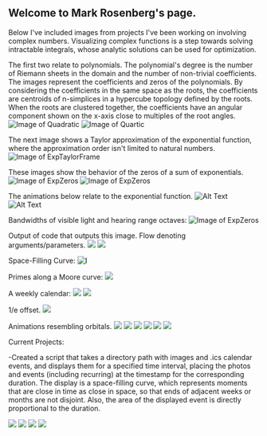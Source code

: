 ## Welcome to Mark Rosenberg's page.

Below I've included images from projects I've been working on involving complex numbers. Visualizing complex functions is a step towards solving intractable integrals, whose analytic solutions can be used for optimization. 

The first two relate to polynomials. The polynomial's degree is the number of Riemann sheets in the domain and the number of non-trivial coefficients. The images represent the coefficients and zeros of the polynomials. By considering the coefficients in the same space as the roots, the coefficients are centroids of n-simplices in a hypercube topology defined by the roots. When the roots are clustered together, the coefficients have an angular component shown on the x-axis close to multiples of the root angles.
![Image of Quadratic](https://tauself.github.io/Quadratic.png)
![Image of Quartic](https://tauself.github.io/Quartic.png)

The next image shows a Taylor approximation of the exponential function, where the approximation order isn't limited to natural numbers. 
![Image of ExpTaylorFrame](https://tauself.github.io/ExpTaylorFrame.png)

These images show the behavior of the zeros of a sum of exponentials. 
![Image of ExpZeros](https://tauself.github.io/ExpZeros.png)
![Image of ExpZeros](https://tauself.github.io/ExpZeros2.png)

The animations below relate to the exponential function.
![Alt Text](https://tauself.github.io/ezgif-5-a17819ac3b.gif)
![Alt Text](https://tauself.github.io/ezgif-5-c935454d75.gif)

Bandwidths of visible light and hearing range octaves:
![Image of ExpZeros](https://tauself.github.io/LightAndSound.png)

Output of code that outputs this image. Flow denoting arguments/parameters.
![](https://tauself.github.io/Unknown-584.png)
![](https://tauself.github.io/Unknown-610.png)

Space-Filling Curve:
![I](https://tauself.github.io/Screen%20Shot%202018-03-29%20at%2008.56.06.png)

Primes along a Moore curve:
![](https://tauself.github.io/Unknown-200.png)

A weekly calendar:
![](https://tauself.github.io/Unknown-192.png)
![](https://tauself.github.io/Weekly.png)

1/e offset. 
![](https://tauself.github.io/Screen%20Shot%202018-03-29%20at%2008.57.11.png)

Animations resembling orbitals.
![](https://tauself.github.io/ezgif-5-5c4fbbc821-2.gif)
![](https://tauself.github.io/ezgif-5-7a5e07277a-2.gif)
![](https://tauself.github.io/ezgif-5-8fc1f0169b.gif)
![](https://tauself.github.io/ezgif-5-ae62f92e48.gif)
![](https://tauself.github.io/ezgif-5-b6f12bcb96.gif)
![](https://tauself.github.io/ezgif-5-f107764e22.gif)





Current Projects:

-Created a script that takes a directory path with images and .ics calendar events, and displays them for a specified time interval, placing the photos and events (including recurring) at the timestamp for the corresponding duration. The display is a space-filling curve, which represents moments that are close in time as close in space, so that ends of adjacent weeks or months are not disjoint. Also, the area of the displayed event is directly proportional to the duration.

![](https://tauself.github.io/Unknown-821.png)
![](https://tauself.github.io/Unknown-838.png)
![](https://tauself.github.io/Unknown-850.png)
![](https://tauself.github.io/Unknown-903.png)



